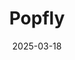 ---  
layout: startup_page  
title: "Popfly"  
id: "popfly.com"  
permalink: "/popflypopfly.com03182025/"  
website: "http://popfly.com/"  
funding_round: "Seed"  
funding_amount: "$2M"  
investors: "Rand Currier, early TikTok leaders, founders of Meridian Link, Right Side Up, and Farmers Business Network"  
about: "Popfly is a collaboration platform connecting brands and creators for User-Generated Content (UGC) partnerships, activations, sponsorships, and more. It combines experienced professionals with intelligent campaigns, streamlining content production for brands and creators. They are trusted by brands such as Hey Dude, Camp Chef, and Merrell."  
markets: "Creator Economy, Marketing, SaaS"  
hq: "Costa Mesa, California, United States"  
founded_year: "2022"  
linkedin: "https://www.linkedin.com/company/popfly"  
twitter: "http://twitter.com/popflyapp"  
instagram: ""  
facebook: ""  
crunchbase: "https://www.crunchbase.com/organization/popfly"  
pitchbook: ""  

date_display: "18-Mar-2025"  
date: "2025-03-18"

# SEO Optimization  
meta_title: "Popfly - Seed Funding ($2M)"  
meta_description: "Popfly, Popfly is a collaboration platform connecting brands and creators for User-Generated Content (UGC) partnerships, activations, sponsorships, and more. ..."  
meta_keywords: "Popfly, Creator Economy, Marketing, SaaS, Seed funding"  
canonical_url: "https://startup.projectstartups.com/popflypopfly.com03182025/"  
---
